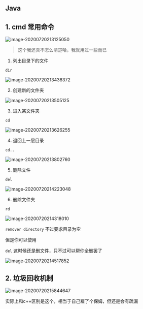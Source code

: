 ## Java

## 1. cmd 常用命令

![image-20200720213125050](C:\Users\zbr\AppData\Roaming\Typora\typora-user-images\image-20200720213125050.png)

> 这个我还真不怎么清楚哈，我就用过一些而已

1. 列出目录下的文件

`dir`

![image-20200720213438372](C:\Users\zbr\AppData\Roaming\Typora\typora-user-images\image-20200720213438372.png)

2. 创建新的文件夹

![image-20200720213505125](C:\Users\zbr\AppData\Roaming\Typora\typora-user-images\image-20200720213505125.png)

3. 进入某文件夹

`cd`

![image-20200720213626255](C:\Users\zbr\AppData\Roaming\Typora\typora-user-images\image-20200720213626255.png)

4. 退回上一层目录

`cd..`

![image-20200720213802760](C:\Users\zbr\AppData\Roaming\Typora\typora-user-images\image-20200720213802760.png)

5. 删除文件

`del`

![image-20200720214223048](C:\Users\zbr\AppData\Roaming\Typora\typora-user-images\image-20200720214223048.png)

6. 删除文件夹

`rd`

![image-20200720214318010](C:\Users\zbr\AppData\Roaming\Typora\typora-user-images\image-20200720214318010.png)

`remover directory` 不过要求目录为空

但是你可以使用

`del` 这时候还是删文件，只不过可以帮你全删罢了

![image-20200720214517852](C:\Users\zbr\AppData\Roaming\Typora\typora-user-images\image-20200720214517852.png)

## 2. 垃圾回收机制

![image-20200720215844647](C:\Users\zbr\AppData\Roaming\Typora\typora-user-images\image-20200720215844647.png)

实际上和c++区别是这个，相当于自己雇了个保姆，但还是会有疏漏